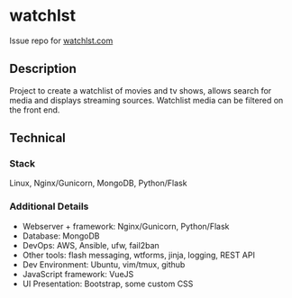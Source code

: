 # watchlst
Issue repo for [watchlst.com](https://watchlst.com)

## Description

Project to create a watchlist of movies and tv shows, allows search for media and displays streaming sources. Watchlist media can be filtered on the front end.

## Technical

### Stack
Linux, Nginx/Gunicorn, MongoDB, Python/Flask

### Additional Details
* Webserver + framework: Nginx/Gunicorn, Python/Flask
* Database: MongoDB
* DevOps: AWS, Ansible, ufw, fail2ban
* Other tools: flash messaging, wtforms, jinja, logging, REST API
* Dev Environment: Ubuntu, vim/tmux, github
* JavaScript framework: VueJS
* UI Presentation: Bootstrap, some custom CSS
